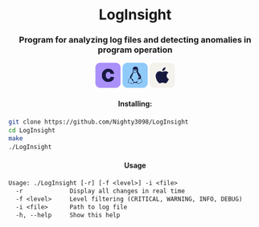 <div align="center">

# LogInsight

### Program for analyzing log files and detecting anomalies in program operation

<img src="https://github.com/Nighty3098/DevIcons/blob/main/badges/badges_c.png?raw=true" width="50px" />
<img src="https://github.com/Nighty3098/DevIcons/blob/main/badges/badges_linux.png?raw=true" width="50px" />
<img src="https://github.com/Nighty3098/DevIcons/blob/main/badges/badges_mac.png?raw=true" width="50px" />

#### Installing:

</div>

```bash
git clone https://github.com/Nighty3098/LogInsight
cd LogInsight
make
./LogInsight
```

<div align="center">

#### Usage

</div>

```
Usage: ./LogInsight [-r] [-f <level>] -i <file>
  -r             Display all changes in real time
  -f <level>     Level filtering (CRITICAL, WARNING, INFO, DEBUG)
  -i <file>      Path to log file
  -h, --help     Show this help
```
